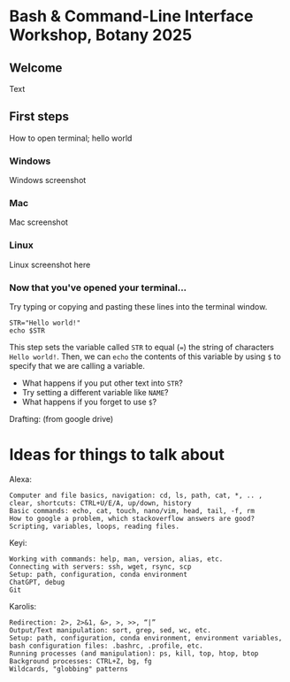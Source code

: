 # Bash & Command-Line Interface Workshop, Botany 2025

## Welcome

Text

## First steps

How to open terminal; hello world

### Windows

Windows screenshot

### Mac

Mac screenshot

### Linux

Linux screenshot here

### Now that you've opened your terminal...

Try typing or copying and pasting these lines into the terminal window.
```
STR="Hello world!"
echo $STR
```
This step sets the variable called `STR` to equal (`=`) the string of characters `Hello world!`. Then, we can `echo` the contents of this variable by using `$` to specify that we are calling a variable.
* What happens if you put other text into `STR`?
* Try setting a different variable like `NAME`?
* What happens if you forget to use `$`?

Drafting: (from google drive)

# Ideas for things to talk about

Alexa:
```
Computer and file basics, navigation: cd, ls, path, cat, *, .. , clear, shortcuts: CTRL+U/E/A, up/down, history
Basic commands: echo, cat, touch, nano/vim, head, tail, -f, rm
How to google a problem, which stackoverflow answers are good?
Scripting, variables, loops, reading files.
```

Keyi:
```
Working with commands: help, man, version, alias, etc.
Connecting with servers: ssh, wget, rsync, scp
Setup: path, configuration, conda environment
ChatGPT, debug
Git
```

Karolis:
```
Redirection: 2>, 2>&1, &>, >, >>, “|”
Output/Text manipulation: sort, grep, sed, wc, etc.
Setup: path, configuration, conda environment, environment variables, bash configuration files: .bashrc, .profile, etc.
Running processes (and manipulation): ps, kill, top, htop, btop
Background processes: CTRL+Z, bg, fg
Wildcards, "globbing" patterns
```
